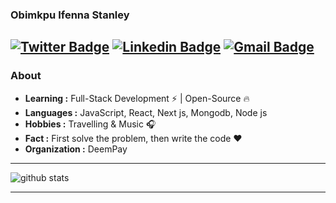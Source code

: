 ### Obimkpu Ifenna Stanley
[![Twitter Badge](https://img.shields.io/badge/Stanleyifenna1-1ca0f1?style=flat-square&logo=twitter&logoColor=white&link=https://twitter.com/Isha_1321)](https://twitter.com/Stanleyifenna1)  [![Linkedin Badge](https://img.shields.io/badge/-Isha_Gupta-blue?style=flat-square&logo=Linkedin&logoColor=white&link=https://www.linkedin.com/in/ishagupta20//)](https://www.linkedin.com/in/ishagupta20/) [![Gmail Badge](https://img.shields.io/badge/-ishagupta2103@gmail.com-c14438?style=flat-square&logo=Gmail&logoColor=white&link=mailto:ishagupta2103@gmail.com)](mailto:ishagupta2103@gmail.com)
---------------------------------------------------------------------------------------------------------------------------------------------------------------------------------
### About

-  **Learning :** Full-Stack Development :zap: | Open-Source :fire:	
-  **Languages :** JavaScript, React, Next js, Mongodb, Node js
-  **Hobbies :** Travelling & Music :headphones:
-  **Fact :** First solve the problem, then write the code :heart: 
-  **Organization :** DeemPay

---------------------------------------------------------------------------------------------------------------------------------------------------------------------------------

![github stats](https://github-readme-stats.vercel.app/api?username=Isha2103&show_icons=true)

---------------------------------------------------------------------------------------------------------------------------------------------------------------------------------

